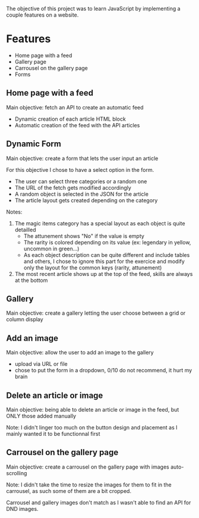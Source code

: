 The objective of this project was to learn JavaScript by implementing a couple features on a website.

# Features

- Home page with a feed
- Gallery page
- Carrousel on the gallery page
- Forms

## Home page with a feed

Main objective: fetch an API to create an automatic feed
  - Dynamic creation of each article HTML block
  - Automatic creation of the feed with the API articles

## Dynamic Form

Main objective: create a form that lets the user input an article

For this objective I chose to have a select option in the form.
  - The user can select three categories or a random one
  - The URL of the fetch gets modified accordingly
  - A random object is selected in the JSON for the article
  - The article layout gets created depending on the category

Notes:
1. The magic items category has a special layout as each object is quite detailled
   - The attunement shows "No" if the value is empty
   - The rarity is colored depending on its value (ex: legendary in yellow, uncommon in green...)
   - As each object description can be quite different and include tables and others, I chose to ignore this part for the exercice and modify only the layout for the common keys (rarity, attunement)
2. The most recent article shows up at the top of the feed, skills are always at the bottom

## Gallery

Main objective: create a gallery letting the user choose between a grid or column display

## Add an image

Main objective: allow the user to add an image to the gallery
  - upload via URL or file
  - chose to put the form in a dropdown, 0/10 do not recommend, it hurt my brain

## Delete an article or image

Main objective: being able to delete an article or image in the feed, but ONLY those added manually

Note: I didn't linger too much on the button design and placement as I mainly wanted it to be functionnal first

## Carrousel on the gallery page

Main objective: create a carrousel on the gallery page with images auto-scrolling

Note: I didn't take the time to resize the images for them to fit in the carrousel, as such some of them are a bit cropped. 

Carrousel and gallery images don't match as I wasn't able to find an API for DND images.
